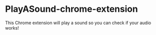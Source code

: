 # PlayASound-chrome-extension
This Chrome extension will play a sound so you can check if your audio works!
